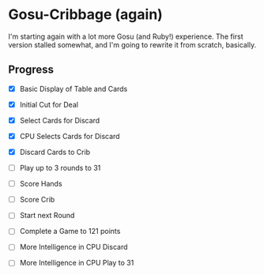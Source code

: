 # Gosu-Cribbage (again)

I'm starting again with a lot more Gosu (and Ruby!) experience.
The first version stalled somewhat, and I'm going to rewrite it from scratch,
basically.

## Progress

- [x] Basic Display of Table and Cards
- [x] Initial Cut for Deal
- [x] Select Cards for Discard
- [x] CPU Selects Cards for Discard
- [x] Discard Cards to Crib
- [ ] Play up to 3 rounds to 31
- [ ] Score Hands
- [ ] Score Crib
- [ ] Start next Round
- [ ] Complete a Game to 121 points

- [ ] More Intelligence in CPU Discard
- [ ] More Intelligence in CPU Play to 31

